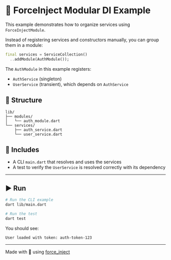 # 🧩 ForceInject Modular DI Example

This example demonstrates how to organize services using `ForceInjectModule`.

Instead of registering services and constructors manually, you can group them in a module:

```dart
final services = ServiceCollection()
  ..addModule(AuthModule());
```

The `AuthModule` in this example registers:
- `AuthService` (singleton)
- `UserService` (transient), which depends on `AuthService`

## 📂 Structure

```
lib/
├── modules/
│   └── auth_module.dart
└── services/
    ├── auth_service.dart
    └── user_service.dart
```

## 🧪 Includes

- A CLI `main.dart` that resolves and uses the services
- A test to verify the `UserService` is resolved correctly with its dependency

---

## ▶️ Run

```bash
# Run the CLI example
dart lib/main.dart

# Run the test
dart test
```

You should see:

```
User loaded with token: auth-token-123
```

---

Made with 💙 using [force_inject](https://pub.dev/packages/force_inject)
